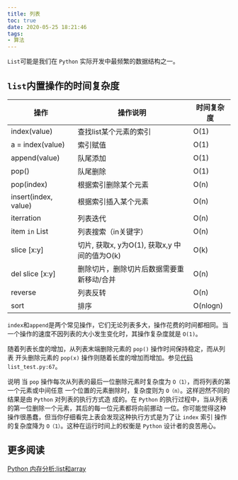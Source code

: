 ```yaml
---
title: 列表
toc: true
date: 2020-05-25 18:21:46
tags:
- 算法
---
```

`List`可能是我们在 `Python` 实际开发中最频繁的数据结构之一。

## `list`内置操作的时间复杂度

| 操作                 | 操作说明                                 | 时间复杂度 |
| -------------------- | -------------------------------------------- | ---------- |
| index(value)         | 查找list某个元素的索引              | O(1)       |
| a = index(value)     | 索引赋值                                 | O(1)       |
| append(value)        | 队尾添加                                 | O(1)       |
| pop()                | 队尾删除                                 | O(1)       |
| pop(index)           | 根据索引删除某个元素               | O(n)       |
| insert(index, value) | 根据索引插入某个元素               | O(n)       |
| iterration           | 列表迭代                                 | O(n)       |
| item `in` List         | 列表搜索（in关键字）                | O(n)       |
| slice [x:y]          | 切片, 获取x, y为O(1), 获取x,y 中间的值为O(k) | O(k)       |
| del slice [x:y]      | 删除切片，删除切片后数据需要重新移动/合并 | O(n)       |
| reverse              | 列表反转                                 | O(n)       |
| sort                 | 排序                                       | O(nlogn)   |

`index`和`append`是两个常见操作，它们无论列表多大，操作花费的时间都相同。当
一个操作的速度不因列表的大小发生变化时，其操作复杂度就是 `O(1)`。

随着列表长度的增加，从列表末端删除元素的 `pop()` 操作时间保持稳定，而从列表
开头删除元素的 `pop(x)` 操作则随着长度的增加而增加。参见[代码](./code_test.py)`list_test.py:67`。

说明
当 `pop` 操作每次从列表的最后一位删除元素时复杂度为 `O（1）`，而将列表的第一个元素或中间任意
一个位置的元素删除时，复杂度则为 `O（n）`。这样迥然不同的结果是由 `Python` 对列表的执行方式造
成的。在 `Python` 的执行过程中，当从列表的第一位删除一个元素，其后的每一位元素都将向前挪动
一位。你可能觉得这种操作很愚蠢，但当你仔细看完上表会发现这种执行方式是为了让 `index` 索引
操作的复杂度降为 `O（1）`。这种在运行时间上的权衡是 `Python` 设计者的良苦用心。

## 更多阅读

[Python 内存分析:list和array](https://www.cnblogs.com/hellcat/p/8795841.html)